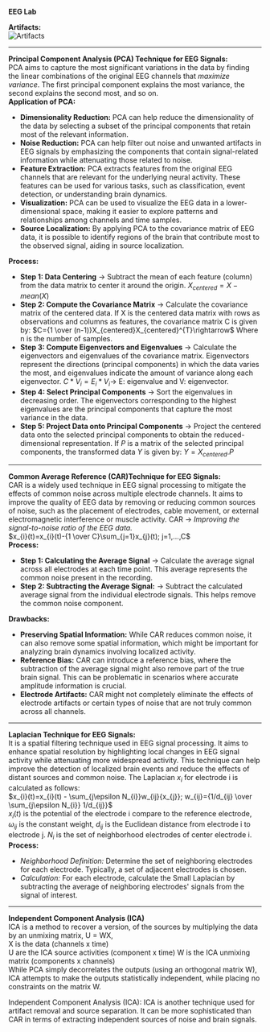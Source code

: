 **EEG Lab**

**Artifacts:**<br/>
![Artifacts](https://github.com/RezaSaadatyar/EEG-Lab/assets/96347878/5b103be3-7a81-4a42-86f5-2a6a5d3fc837)

---
**Principal Component Analysis (PCA) Technique for EEG Signals:**<Br/>
PCA aims to capture the most significant variations in the data by finding the linear combinations of the original EEG channels that *maximize variance*. The first principal component explains the most variance, the second explains the second most, and so on.<br/>
**Application of PCA:**<br/>
 - **Dimensionality Reduction:** PCA can help reduce the dimensionality of the data by selecting a subset of the principal components that retain most of the relevant information.
 - **Noise Reduction:** PCA can help filter out noise and unwanted artifacts in EEG signals by emphasizing the components that contain signal-related information while attenuating those related to noise.
 - **Feature Extraction:** PCA extracts features from the original EEG channels that are relevant for the underlying neural activity. These features can be used for various tasks, such as classification, event detection, or understanding brain dynamics.
 - **Visualization:** PCA can be used to visualize the EEG data in a lower-dimensional space, making it easier to explore patterns and relationships among channels and time samples.
 - **Source Localization:** By applying PCA to the covariance matrix of EEG data, it is possible to identify regions of the brain that contribute most to the observed signal, aiding in source localization.<br/>

**Process:**
  - **Step 1: Data Centering** $\rightarrow$ Subtract the mean of each feature (column) from the data matrix to center it around the origin. $X_{centered}= X- mean(X)$<br/>
  - **Step 2: Compute the Covariance Matrix** $\rightarrow$ Calculate the covariance matrix of the centered data. If X is the centered data matrix with rows as observations and columns as features, the covariance matrix C is given by: $C={1 \over (n-1)}X_{centered}X_{centered}^{T}\rightarrow$ Where n is the number of samples.
  - **Step 3: Compute Eigenvectors and Eigenvalues** $\rightarrow$ Calculate the eigenvectors and eigenvalues of the covariance matrix. Eigenvectors represent the directions (principal components) in which the data varies the most, and eigenvalues indicate the amount of variance along each eigenvector.
$C*V_{i}=E_{i}*V_{i}\rightarrow$  E: eigenvalue and V: eigenvector.<br/>
  - **Step 4: Select Principal Components** $\rightarrow$ Sort the eigenvalues in decreasing order. The eigenvectors corresponding to the highest eigenvalues are the principal components that capture the most variance in the data.<br/>
  - **Step 5: Project Data onto Principal Components** $\rightarrow$ Project the centered data onto the selected principal components to obtain the reduced-dimensional representation. If *P* is a matrix of the selected principal components, the transformed data *Y* is given by: $Y=X_{centered}.P$

----
**Common Average Reference (CAR)Technique for EEG Signals:**<br/>
CAR is a widely used technique in EEG signal processing to mitigate the effects of common noise across multiple electrode channels. It aims to improve the quality of EEG data by removing or reducing common sources of noise, such as the placement of electrodes, cable movement, or external electromagnetic interference or muscle activity. CAR $\rightarrow$ *Improving the signal-to-noise ratio of the EEG data.*<br/> $x_{i}(t)=x_{i}(t)-{1 \over C}\sum_{j=1}x_{j}(t); j=1,...,C$<br/>
**Process:**<br/>
 - **Step 1: Calculating the Average Signal** $\rightarrow$ Calculate the average signal across all electrodes at each time point. This average represents the common noise present in the recording.
 - **Step 2: Subtracting the Average Signal:**  $\rightarrow$ Subtract the calculated average signal from the individual electrode signals. This helps remove the common noise component.<br/>

**Drawbacks:**
 - **Preserving Spatial Information:** While CAR reduces common noise, it can also remove some spatial information, which might be important for analyzing brain dynamics involving localized activity.
 - **Reference Bias:** CAR can introduce a reference bias, where the subtraction of the average signal might also remove part of the true brain signal. This can be problematic in scenarios where accurate amplitude information is crucial.
 - **Electrode Artifacts:** CAR might not completely eliminate the effects of electrode artifacts or certain types of noise that are not truly common across all channels.

----
**Laplacian Technique for EEG Signals:**<br/>
It  is a spatial filtering technique used in EEG signal processing. It aims to enhance spatial resolution by highlighting local changes in EEG signal activity while attenuating more widespread activity. This technique can help improve the detection of localized brain events and reduce the effects of distant sources and common noise. The Laplacian $x_{i}$ for electrode i is calculated as follows:<br/>
$x_{i}(t)=x_{i}(t) - \sum_{j\epsilon N_{i}}w_{ij}{x_{j}}; w_{ij}={1/d_{ij} \over \sum_{j\epsilon N_{i}} 1/d_{ij}}$<br/>
$x_{i}(t)$ is the potential of the electrode i compare to the reference electrode, $ω_{ij}$ is the constant weight, $d_{ij}$ is the Euclidean distance from electrode i to electrode j. $N_{i}$ is the set of neighborhood electrodes of center electrode i.
**Process:**<br/>
  - *Neighborhood Definition:* Determine the set of neighboring electrodes for each electrode. Typically, a set of adjacent electrodes is chosen.
  - *Calculation:* For each electrode, calculate the Small Laplacian by subtracting the average of neighboring electrodes' signals from the signal of interest.
----




**Independent Component Analysis (ICA)**<br/> 
ICA is a method to recover a version, of the sources by multiplying the data by an unmixing matrix, U = WX,<br/> 
X is the data (channels x time)<br/> 
U are the ICA source activities (component x time) W is the ICA unmixing matrix (components x channels)<br/> 
While PCA simply decorrelates the outputs (using an orthogonal matrix W), ICA attempts to make the outputs statistically independent, while placing no constraints on the matrix W.<br/> 

















Independent Component Analysis (ICA): ICA is another technique used for artifact removal and source separation. It can be more sophisticated than CAR in terms of extracting independent sources of noise and brain signals.
